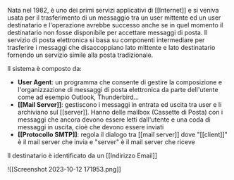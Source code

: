 Nata nel 1982, è uno dei primi servizi applicativi di [[Internet]] e si veniva usata per il trasferimento di un messaggio tra un user mittente ed un user destinatario e l'operazione avrebbe successo anche se in quel momento il destinatario non fosse disponibile per accettare messaggi di posta.
Il servizio di posta elettronica si basa su componenti intermediare per trasferire i messaggi che disaccoppiano lato mittente e lato destinatario fornendo un servizio simile alla posta tradizionale.

Il sistema è composto da:
- **User Agent**: un programma che consente di gestire la composizione e l'organizzazione di messaggi di posta elettronica da parte dell'utente come ad esempio Outlook, Thunderbird...
- **[[Mail Server]]**: gestiscono i messaggi in entrata ed uscita tra user e li archiviano sul [[server]]. Hanno delle mailbox (Cassette di Posta) con i messaggi che ancora devono essere letti dall'utente e una coda di messaggi in uscita, cioè che devono essere inviati
- **[[Protocollo SMTP]]**: regola il dialogo tra [[mail server]] dove "[[client]]" è il mail server che invia e "server" è il mail server che riceve

Il destinatario è identificato da un [[Indirizzo Email]]

![[Screenshot 2023-10-12 171953.png]]

